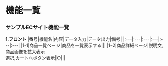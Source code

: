# 機能一覧
### サンプルECサイト機能一覧
**1.フロント**
|番号|機能名|内容|データ入力|データ出力|備考|
|:---|:---|:---|:---|:---|:---|
|1-1|商品一覧ページ|商品を一覧表示する|||
|1-2|商品詳細ページ|説明文,商品画像を拡大表示<br>
選択,カートへボタン表示|○|||
